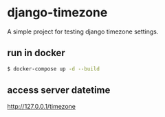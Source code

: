 # django-timezone

A simple project for testing django timezone settings.

## run in docker

```bash
$ docker-compose up -d --build
```

## access server datetime

http://127.0.0.1/timezone
